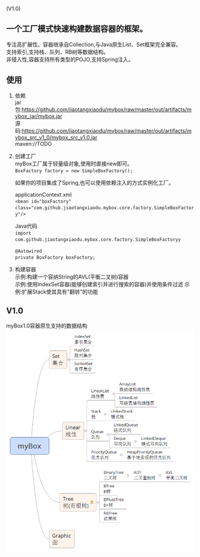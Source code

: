 (V1.0)  
## 一个工厂模式快速构建数据容器的框架。    
专注高扩展性。容器继承自Collection,与Java原生List、Set框架完全兼容。  
支持索引,支持栈、队列、RB树等数据结构。  
非侵入性,容器支持所有类型的POJO,支持Spring注入。  


## 使用  

1. 依赖  
    jar包:https://github.com/jiaotangxiaodu/mybox/raw/master/out/artifacts/mybox_jar/mybox.jar   
    源码:https://github.com/jiaotangxiaodu/mybox/raw/master/out/artifacts/mybox_src_v1_0/mybox_src_v1.0.jar   
    maven://TODO
2. 创建工厂  
    myBox工厂属于轻量级对象,使用时直接new即可。  
    `BoxFactory factory = new SimpleBoxFactory();  `
    
    如果你的项目集成了Spring,也可以使用依赖注入的方式实例化工厂。  
    
    applicationContext.xml  
    `<bean id="boxFactory" 
    class="com.github.jiaotangxiaodu.mybox.core.factory.SimpleBoxFactory"/>`
    
    Java代码  
    `import com.github.jiaotangxiaodu.mybox.core.factory.SimpleBoxFactoryy`  
    
    `@Autowired`  
    `private BoxFactory boxFactory;`
    
3. 构建容器  
    示例:构建一个容纳String的AVL(平衡二叉树)容器  
    示例:使用IndexSet容器(能够创建索引并进行搜索的容器)并使用条件过滤
    示例:扩展Stack使其具有"翻转"的功能

## V1.0  
myBox1.0容器原生支持的数据结构  
![myBox1.0容器支持的数据结构](https://raw.githubusercontent.com/jiaotangxiaodu/imgReponsitory/master/myContainer/portal/support_structure.png)
